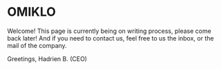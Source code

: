 # OMIKLO

Welcome! This page is currently being on writing process, please come back later! And if you need to contact us, feel free to us the inbox, or the mail of the company.

Greetings,
Hadrien B. (CEO)
